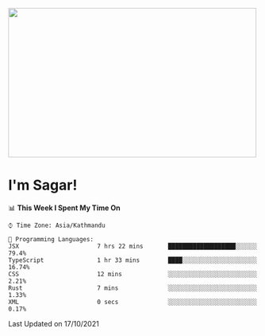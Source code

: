 
<img src="https://media.giphy.com/media/3ornk57KwDXf81rjWM/giphy.gif" width="500" height="300" frameBorder="0" class="giphy-embed" allowFullScreen></img>

#   I'm Sagar!

<!--START_SECTION:waka-->
📊 **This Week I Spent My Time On** 

```text
⌚︎ Time Zone: Asia/Kathmandu

💬 Programming Languages: 
JSX                      7 hrs 22 mins       ███████████████████░░░░░░   79.4% 
TypeScript               1 hr 33 mins        ████░░░░░░░░░░░░░░░░░░░░░   16.74% 
CSS                      12 mins             ░░░░░░░░░░░░░░░░░░░░░░░░░   2.21% 
Rust                     7 mins              ░░░░░░░░░░░░░░░░░░░░░░░░░   1.33% 
XML                      0 secs              ░░░░░░░░░░░░░░░░░░░░░░░░░   0.17%

```


 Last Updated on 17/10/2021
<!--END_SECTION:waka-->

